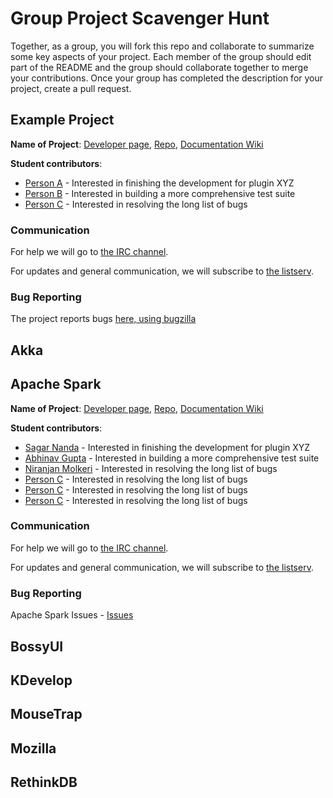 # Group Project Scavenger Hunt

Together, as a group, you will fork this repo and collaborate to summarize some key aspects of your project. Each member of the group should edit part of the README and the group should collaborate together to merge your contributions. Once your group has completed the description for your project, create a pull request.

## Example Project

**Name of Project**: [Developer page](#), [Repo](#), [Documentation Wiki](#)

**Student contributors**:

* [Person A](#) - Interested in finishing the development for plugin XYZ
* [Person B](#) - Interested in building a more comprehensive test suite
* [Person C](#) - Interested in resolving the long list of bugs

### Communication

For help we will go to [the IRC channel](#). 

For updates and general communication, we will subscribe to [the listserv](#).

### Bug Reporting

The project reports bugs [here, using bugzilla](#)

## Akka

## Apache Spark
**Name of Project**: [Developer page](#), [Repo](#), [Documentation Wiki](#)

**Student contributors**:

* [Sagar Nanda](https://github.com/sagarnanda) - Interested in finishing the development for plugin XYZ
* [Abhinav Gupta](#) - Interested in building a more comprehensive test suite
* [Niranjan Molkeri](#) - Interested in resolving the long list of bugs
* [Person C](#) - Interested in resolving the long list of bugs
* [Person C](#) - Interested in resolving the long list of bugs
* [Person C](#) - Interested in resolving the long list of bugs

### Communication

For help we will go to [the IRC channel](#). 

For updates and general communication, we will subscribe to [the listserv](#).

### Bug Reporting

Apache Spark Issues - [Issues](https://issues.apache.org/jira/browse/SPARK/?selectedTab=com.atlassian.jira.jira-projects-plugin:summary-panel)

## BossyUI

## KDevelop

## MouseTrap

## Mozilla

## RethinkDB

